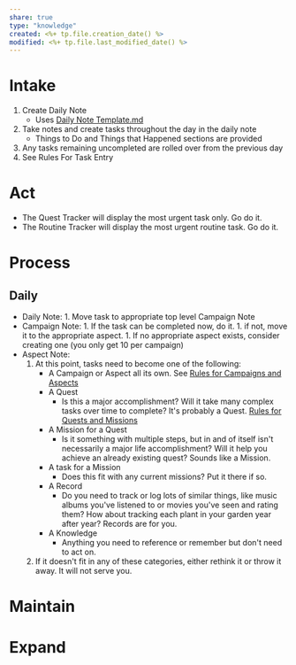 ```yaml
---
share: true
type: "knowledge"
created: <%+ tp.file.creation_date() %> 
modified: <%+ tp.file.last_modified_date() %>
---
```

 
# Intake
1. Create Daily Note
	- Uses [Daily Note Template.md](Daily%20Note%20Template.md)
2. Take notes and create tasks throughout the day in the daily note
	- Things to Do and Things that Happened sections are provided
3. Any tasks remaining uncompleted are rolled over from the previous day
4. See Rules For Task Entry
# Act
- The Quest Tracker will display the most urgent task only.  Go do it.
- The Routine Tracker will display the most urgent routine task.  Go do it.
# Process
## Daily
- Daily Note:
		1. Move task to appropriate top level Campaign Note
- Campaign Note:
		1. If the task can be completed now, do it.
		1. if not, move it to the appropriate aspect.
			1. If no appropriate aspect exists, consider creating one (you only get 10 per campaign)
- Aspect Note:
	1. At this point, tasks need to become one of the following:
		- A Campaign or Aspect all its own.  See [Rules for Campaigns and Aspects](Rules%20for%20Campaigns%20and%20Aspects.md)
		- A Quest
			- Is this a major accomplishment? Will it take many complex tasks over time to complete?  It's probably a Quest. [Rules for Quests and Missions](Rules%20for%20Quests%20and%20Missions.md)
		- A Mission for a Quest
			- Is it something with multiple steps, but in and of itself isn't necessarily a major life accomplishment?  Will it help you achieve an already existing quest?  Sounds like a Mission.
		- A task for a Mission
			- Does this fit with any current missions?  Put it there if so.
		- A Record
			- Do you need to track or log lots of similar things, like music albums you've listened to or movies you've seen and rating them?  How about tracking each plant in your garden year after year?  Records are for you.
		- A Knowledge
			- Anything you need to reference or remember but don't need to act on.  
	2. If it doesn't fit in any of these categories, either rethink it or throw it away.  It will not serve you.


# Maintain
# Expand


